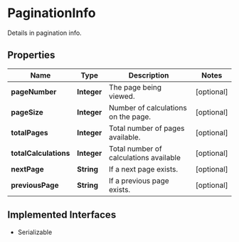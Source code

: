 

# PaginationInfo

Details in pagination info.

## Properties

Name | Type | Description | Notes
------------ | ------------- | ------------- | -------------
**pageNumber** | **Integer** | The page being viewed. |  [optional]
**pageSize** | **Integer** | Number of calculations on the page. |  [optional]
**totalPages** | **Integer** | Total number of pages available. |  [optional]
**totalCalculations** | **Integer** | Total number of calculations available |  [optional]
**nextPage** | **String** | If a next page exists. |  [optional]
**previousPage** | **String** | If a previous page exists. |  [optional]


## Implemented Interfaces

* Serializable



